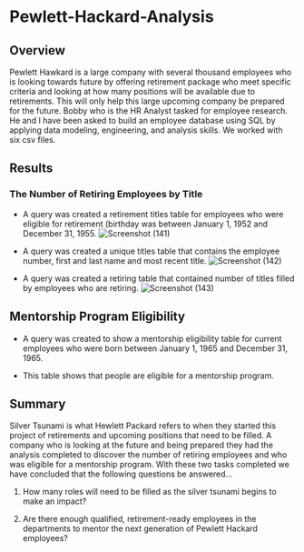 # Pewlett-Hackard-Analysis
## Overview
Pewlett Hawkard is a large company with several thousand employees who is looking towards future by offering retirement package who meet specific criteria and looking at how many positions will be available due to retirements. This will only help this large upcoming company be prepared for the future. 
Bobby who is the HR Analyst tasked for employee research. He and I have been asked to build an employee database using SQL by applying data modeling, engineering, and analysis skills. We worked with six csv files. 
## Results
###  The Number of Retiring Employees by Title
-	A query was created a retirement titles table for employees who were eligible for retirement (birthday was between January 1, 1952 and December 31, 1955.
![Screenshot (141)](https://user-images.githubusercontent.com/94208810/147626829-d36b8e92-ef59-4214-b33d-d79894a91da4.png)

-	A query was created a unique titles table that contains the employee number, first and last name and most recent title. 
![Screenshot (142)](https://user-images.githubusercontent.com/94208810/147626861-38b541a3-4510-4c49-a84e-f08e8e784fad.png)

-	A query was created a retiring table that contained number of titles filled by employees who are retiring. 
![Screenshot (143)](https://user-images.githubusercontent.com/94208810/147626908-a5f244e9-fc4a-4417-b992-5ca517a83351.png)


## Mentorship Program Eligibility 
-	A query was created to show a mentorship eligibility table for current employees who were born between January 1, 1965 and December 31, 1965. 

-	This table shows that    people are eligible for a mentorship program. 

## Summary
Silver Tsunami is what Hewlett Packard refers to when they started this project of retirements and upcoming positions that need to be filled. A company who is looking at the future and being prepared they had the analysis completed to discover the number of retiring employees and who was eligible for a mentorship program. With these two tasks completed we have concluded that the following questions be answered…
1.	How many roles will need to be filled as the silver tsunami begins to make an impact?


2.	Are there enough qualified, retirement-ready employees in the departments to mentor the next generation of Pewlett Hackard employees? 




